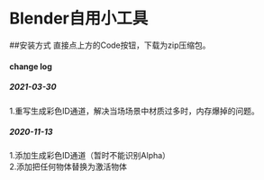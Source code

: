# Blender自用小工具

##安装方式
直接点上方的Code按钮，下载为zip压缩包。
#### change log

##### 2021-03-30
1.重写生成彩色ID通道，解决当场场景中材质过多时，内存爆掉的问题。
##### 2020-11-13 
1.添加生成彩色ID通道（暂时不能识别Alpha）<br/>
2.添加把任何物体替换为激活物体
